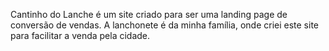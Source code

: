 Cantinho do Lanche é um site criado para ser uma landing page de conversão de vendas. A lanchonete é da minha família, onde criei este site para facilitar a venda pela cidade.
